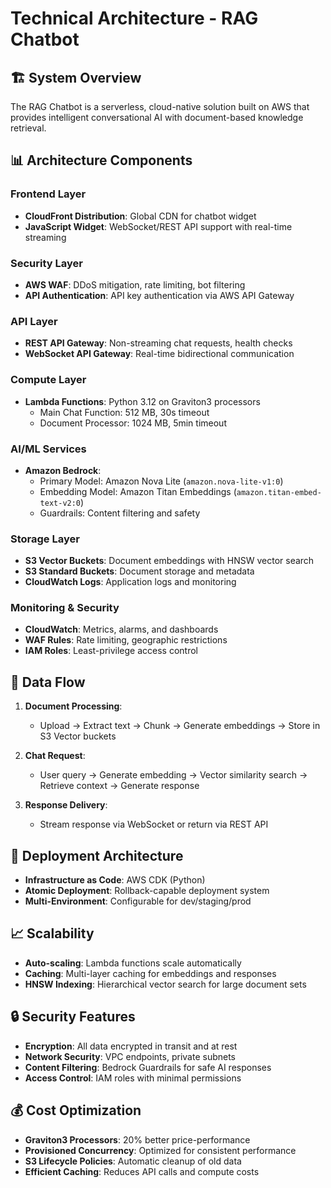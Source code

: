 # Technical Architecture - RAG Chatbot

## 🏗️ System Overview

The RAG Chatbot is a serverless, cloud-native solution built on AWS that provides intelligent conversational AI with document-based knowledge retrieval.

## 📊 Architecture Components

### Frontend Layer
- **CloudFront Distribution**: Global CDN for chatbot widget
- **JavaScript Widget**: WebSocket/REST API support with real-time streaming

### Security Layer
- **AWS WAF**: DDoS mitigation, rate limiting, bot filtering
- **API Authentication**: API key authentication via AWS API Gateway

### API Layer
- **REST API Gateway**: Non-streaming chat requests, health checks
- **WebSocket API Gateway**: Real-time bidirectional communication

### Compute Layer
- **Lambda Functions**: Python 3.12 on Graviton3 processors
  - Main Chat Function: 512 MB, 30s timeout
  - Document Processor: 1024 MB, 5min timeout

### AI/ML Services
- **Amazon Bedrock**:
  - Primary Model: Amazon Nova Lite (`amazon.nova-lite-v1:0`)
  - Embedding Model: Amazon Titan Embeddings (`amazon.titan-embed-text-v2:0`)
  - Guardrails: Content filtering and safety

### Storage Layer
- **S3 Vector Buckets**: Document embeddings with HNSW vector search
- **S3 Standard Buckets**: Document storage and metadata
- **CloudWatch Logs**: Application logs and monitoring

### Monitoring & Security
- **CloudWatch**: Metrics, alarms, and dashboards
- **WAF Rules**: Rate limiting, geographic restrictions
- **IAM Roles**: Least-privilege access control

## 🔄 Data Flow

1. **Document Processing**:
   - Upload → Extract text → Chunk → Generate embeddings → Store in S3 Vector buckets

2. **Chat Request**:
   - User query → Generate embedding → Vector similarity search → Retrieve context → Generate response

3. **Response Delivery**:
   - Stream response via WebSocket or return via REST API

## 🚀 Deployment Architecture

- **Infrastructure as Code**: AWS CDK (Python)
- **Atomic Deployment**: Rollback-capable deployment system
- **Multi-Environment**: Configurable for dev/staging/prod

## 📈 Scalability

- **Auto-scaling**: Lambda functions scale automatically
- **Caching**: Multi-layer caching for embeddings and responses
- **HNSW Indexing**: Hierarchical vector search for large document sets

## 🔒 Security Features

- **Encryption**: All data encrypted in transit and at rest
- **Network Security**: VPC endpoints, private subnets
- **Content Filtering**: Bedrock Guardrails for safe AI responses
- **Access Control**: IAM roles with minimal permissions

## 💰 Cost Optimization

- **Graviton3 Processors**: 20% better price-performance
- **Provisioned Concurrency**: Optimized for consistent performance
- **S3 Lifecycle Policies**: Automatic cleanup of old data
- **Efficient Caching**: Reduces API calls and compute costs

